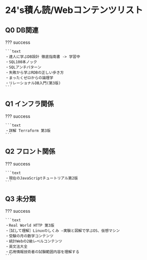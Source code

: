 # 24's積ん読/Webコンテンツリスト

## Q0 DB関連

??? success

    ```text
    ・達人に学ぶDB設計 徹底指南書 -> 学習中
    ・SQL100本ノック
    ・SQLアンチパターン
    ・失敗から学ぶRDBの正しい歩き方
    ・まったくゼロからの論理学
    ・リレーショナルDB入門(第3版)
    ```

## Q1 インフラ関係

??? success

    ```text
    ・詳解 Terraform 第3版
    ```

## Q2 フロント関係

??? success

    ```text
    ・現在のJavaScriptチュートリアル第2版
    ```

## Q3 未分類

??? success

    ```text
    ・Real World HTTP 第3版
    ・［試して理解］Linuxのしくみ ―実験と図解で学ぶOS、仮想マシン
    ・受験の月の数学コンテンツ
    ・統計Webの2級レベルコンテンツ
    ・英文法大全
    ・応用情報技術者の試験範囲内容を理解する
    ```